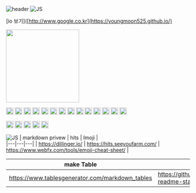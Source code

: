 ![header](https://capsule-render.vercel.app/api?type=Waving&color=auto&height=150&section=header&text=Kym%20Git&fontSize=30)
![JS](https://img.shields.io/badge/hanul-kym-red?style=social)

[io 보기]([http://www.google.co.kr](https://youngmoon525.github.io/)

<img  src="https://media.vlpt.us/images/onenonly/post/14c37996-9b4d-46a3-a1a9-ea686d172e2f/giphy.gif"  style='width:200px; height : 200px ; margin: 0 auto;' />

<img src="https://img.shields.io/badge/Java-3766AB?style=flat-Dashe&logo=Java&logoColor=white"  style='height : 20px' /></a>
<img src="https://img.shields.io/badge/Spring-6DB33F?style=Static-square&logo=Spring&logoColor=white" style='height : 20px'></a>
<img src="https://img.shields.io/badge/Csharp-5C2D91?style=for-the-badge&logo=Csharp&logoColor=white"  style='height : 20px' /></a>
<img src="https://img.shields.io/badge/Android-3DDC84?style=for-the-badge&logo=Android&logoColor=white"  style='height : 20px'/></a>
<img src="https://img.shields.io/badge/Unity-3DDC84?style=flat-Underscore&logo=Unity&logoColor=white"  style='height : 20px'/></a>
<img src="https://img.shields.io/badge/.net-5C2D91?style=flat-square&logo=.net&logoColor=white"  style='height : 20px'/></a>
<img src="https://img.shields.io/badge/Github-3766AB?style=flat-Dashe&logo=Github&logoColor=white"  style='height : 20px' /></a>
<img src="https://img.shields.io/badge/JavaScript-F7DF1E?style=flat-square&logo=JavaScript&logoColor=white"  style='height : 20px' /></a>
<img src="https://img.shields.io/badge/Jquery-0769AD?style=plastic-square&logo=Jquery&logoColor=white"  style='height : 20px'/></a>
<img src="https://img.shields.io/badge/bootstrap-2166AB?style=Static-square&logo=bootstrap&logoColor=white"  style='height : 20px'/></a>
<img src="https://img.shields.io/badge/selenium-5D003F?style=Static-square&logo=selenium&logoColor=white"  style='height : 20px'/></a>
<img src="https://img.shields.io/badge/python-5C2D91?style=Static-square&logo=python&logoColor=white"  style='height : 20px'/></a>
<img src="https://img.shields.io/badge/docker-3766AB?style=Static-square&logo=docker&logoColor=white"  style='height : 20px'/></a>
<img src="https://img.shields.io/badge/Mysql-0066AB?style=Static-square&logo=Mysql&logoColor=white"  style='height : 20px'/></a>

<img src="https://img.shields.io/badge/Oracle-F80000?style=flat-square&logo=Oracle&logoColor=white"  style='height : 20px'/></a>
<img src="https://img.shields.io/badge/Mssql-CC2927?style=flat-square&logo=microsoftsqlserver&logoColor=white"  style='height : 20px' /></a>
<img src="https://img.shields.io/badge/MongoDB-47A248?style=flat-square&logo=MongoDB&logoColor=white" style='height : 20px'/></a>
<img src="https://img.shields.io/badge/MariaDB-003545?style=flat-square&logo=MariaDB&logoColor=white"  style='height : 20px' /></a>
<img src="https://img.shields.io/badge/firebase-5C2D91?style=flat-square&logo=firebase&logoColor=white"  style='height : 20px' /></a>

![JS](https://img.shields.io/badge/깃꾸미기-참조-red?style=social)
| markdown privew | hits | Imoji |  
|---|---|---|
| https://dillinger.io/ | https://hits.seeyoufarm.com/ |  https://www.webfx.com/tools/emoji-cheat-sheet/ |  

|  make Table | Git-Hub Stats  | make badge |  
|---|---|---|
| https://www.tablesgenerator.com/markdown_tables  |  https://github.com/anuraghazra/github-readme-stats | https://shiedls.io/ |  

